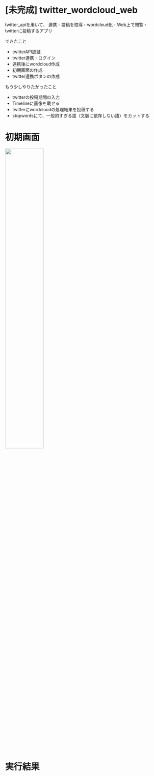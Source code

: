 # [未完成] twitter_wordcloud_web
twitter_apiを用いて、
連携・投稿を取得・wordcloud化・Web上で閲覧・twitterに投稿するアプリ

できたこと
- twitterAPI認証
- twitter連携・ログイン
- 連携後にwordcloud作成
- 初期画面の作成
- twitter連携ボタンの作成

もう少しやりたかったこと
- twitterの投稿期間の入力
- Timelineに画像を載せる
- twitterにwordcloudの処理結果を投稿する
- stopwordsにて、一般的すぎる語（文脈に依存しない語）をカットする


# 初期画面
<img src="https://user-images.githubusercontent.com/52499324/105167093-9e3ecf00-5b5b-11eb-83ea-c1ac82266ca1.png" width=50%>

# 実行結果

